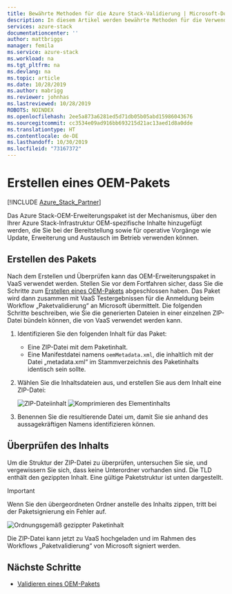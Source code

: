 ```yaml
---
title: Bewährte Methoden für die Azure Stack-Validierung | Microsoft-Dokumentation
description: In diesem Artikel werden bewährte Methoden für die Verwendung von Validation-as-a-Service beschrieben.
services: azure-stack
documentationcenter: ''
author: mattbriggs
manager: femila
ms.service: azure-stack
ms.workload: na
ms.tgt_pltfrm: na
ms.devlang: na
ms.topic: article
ms.date: 10/28/2019
ms.author: mabrigg
ms.reviewer: johnhas
ms.lastreviewed: 10/28/2019
ROBOTS: NOINDEX
ms.openlocfilehash: 2ee5a873a6281ed5d71db05b05abd15986043676
ms.sourcegitcommit: cc3534e09ad916bb693215d21ac13aed1d8a0dde
ms.translationtype: HT
ms.contentlocale: de-DE
ms.lasthandoff: 10/30/2019
ms.locfileid: "73167372"
---
```

# <a name="create-an-oem-package"></a>Erstellen eines OEM-Pakets

[!INCLUDE [Azure_Stack_Partner](./includes/azure-stack-partner-appliesto.md)]

Das Azure Stack-OEM-Erweiterungspaket ist der Mechanismus, über den Ihrer Azure Stack-Infrastruktur OEM-spezifische Inhalte hinzugefügt werden, die Sie bei der Bereitstellung sowie für operative Vorgänge wie Update, Erweiterung und Austausch im Betrieb verwenden können.

## <a name="creating-the-package"></a>Erstellen des Pakets

Nach dem Erstellen und Überprüfen kann das OEM-Erweiterungspaket in VaaS verwendet werden.  Stellen Sie vor dem Fortfahren sicher, dass Sie die Schritte zum [Erstellen eines OEM-Pakets](https://microsoft.sharepoint.com/:w:/r/teams/cloudsolutions/Sacramento/_layouts/15/Doc.aspx?sourcedoc=%7BD7406069-7661-419C-B3B1-B6A727AB3972%7D&file=Azure%20Stack%20OEM%20Extension%20Package.docx&action=default&mobileredirect=true) abgeschlossen haben. Das Paket wird dann zusammen mit VaaS Testergebnissen für die Anmeldung beim Workflow „Paketvalidierung“ an Microsoft übermittelt. Die folgenden Schritte beschreiben, wie Sie die generierten Dateien in einer einzelnen ZIP-Datei bündeln können, die von VaaS verwendet werden kann.

1. Identifizieren Sie den folgenden Inhalt für das Paket:
    - Eine ZIP-Datei mit dem Paketinhalt.
    - Eine Manifestdatei namens `oemMetadata.xml`, die inhaltlich mit der Datei „metadata.xml“ im Stammverzeichnis des Paketinhalts identisch sein sollte.

2. Wählen Sie die Inhaltsdateien aus, und erstellen Sie aus dem Inhalt eine ZIP-Datei:

    ![ZIP-Dateiinhalt](media/vaas-create-oem-package-1.png) ![Komprimieren des Elementinhalts](media/vaas-create-oem-package-2.png)

3. Benennen Sie die resultierende Datei um, damit Sie sie anhand des aussagekräftigen Namens identifizieren können.

## <a name="verifying-the-contents"></a>Überprüfen des Inhalts

Um die Struktur der ZIP-Datei zu überprüfen, untersuchen Sie sie, und vergewissern Sie sich, dass keine Unterordner vorhanden sind. Die TLD enthält den gezippten Inhalt. Eine gültige Paketstruktur ist unten dargestellt.
> [!IMPORTANT]
> Wenn Sie den übergeordneten Ordner anstelle des Inhalts zippen, tritt bei der Paketsignierung ein Fehler auf.

![Ordnungsgemäß gezippter Paketinhalt](media/vaas-create-oem-package-3.png)

Die ZIP-Datei kann jetzt zu VaaS hochgeladen und im Rahmen des Workflows „Paketvalidierung“ von Microsoft signiert werden.

## <a name="next-steps"></a>Nächste Schritte

- [Validieren eines OEM-Pakets](azure-stack-vaas-validate-oem-package.md)

